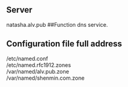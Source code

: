 ## Server
natasha.alv.pub
##Function
dns service.
## Configuration file full address

/etc/named.conf </br>
/etc/named.rfc1912.zones </br>
/var/named/alv.pub.zone </br>
/var/named/shenmin.com.zone </br>

